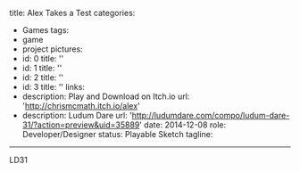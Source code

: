 title: Alex Takes a Test
categories:
  - Games
tags:
  - game
  - project
pictures:
  - id: 0
    title: ''
  - id: 1
    title: ''
  - id: 2
    title: ''
  - id: 3
    title: ''
links:
  - description: Play and Download on Itch.io
    url: 'http://chrismcmath.itch.io/alex'
  - description: Ludum Dare
    url: 'http://ludumdare.com/compo/ludum-dare-31/?action=preview&uid=35889'
date: 2014-12-08
role: Developer/Designer
status: Playable Sketch
tagline:
---


LD31
